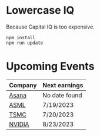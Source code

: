 # Lowercase IQ

Because Capital IQ is too expensive.

```
npm install
npm run update
```

# Upcoming Events

Company | Next earnings
--- | ---
[Asana](https://investors.asana.com/events-and-presentations/) | No date found
[ASML](https://www.asml.com/en/investors/financial-calendar) | 7/19/2023
[TSMC](https://investor.tsmc.com/english/financial-calendar) | 7/20/2023
[NVIDIA](https://investor.nvidia.com/events-and-presentations/events-and-presentations/) | 8/23/2023